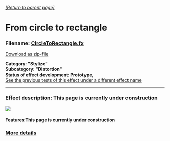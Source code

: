 *[[Return to parent page]](../README.md)*  

# From circle to rectangle

### Filename: <a href="CircleToRectangle.fx" download>CircleToRectangle.fx</a> 
[Download as zip-file](CircleToRectangle.zip)

**Category: "Stylize"  
Subcategory: "Distortion"  
Status of effect development: Prototype,**  
<a href="https://www.lwks.com/index.php?option=com_kunena&func=view&catid=6&id=199747&limit=15&limitstart=15&Itemid=81#199837"  target="blank">See the previous tests of this effect under a different effect name</a> 



--------------------------------------------------------------------------

### Effect description: This page is currently under construction
![](IMG/image1b.jpg)
  

#### Features:This page is currently under construction


  ### [More details](Details.md) 

